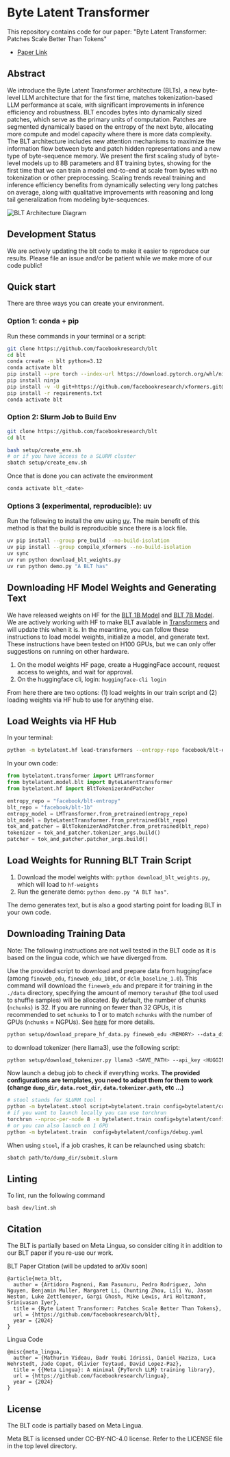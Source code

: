 # Byte Latent Transformer

This repository contains code for our paper: "Byte Latent Transformer: Patches Scale Better Than Tokens"

- [Paper Link](https://dl.fbaipublicfiles.com/blt/BLT__Patches_Scale_Better_Than_Tokens.pdf)

## Abstract

We introduce the Byte Latent Transformer architecture (BLTs), a new byte-level LLM architecture that
for the first time, matches tokenization-based LLM performance at scale, with significant improvements
in inference efficiency and robustness. BLT encodes bytes into dynamically sized patches, which serve
as the primary units of computation. Patches are segmented dynamically based on the entropy of the
next byte, allocating more compute and model capacity where there is more data complexity. The BLT
architecture includes new attention mechanisms to maximize the information flow between byte and
patch hidden representations and a new type of byte-sequence memory. We present the first scaling
study of byte-level models up to 8B parameters and 8T training bytes, showing for the first time
that we can train a model end-to-end at scale from bytes with no tokenization or other preprocessing.
Scaling trends reveal training and inference efficiency benefits from dynamically selecting very long
patches on average, along with qualitative improvements with reasoning and long tail generalization
from modeling byte-sequences.

![BLT Architecture Diagram](blt-figure.jpg)

## Development Status

We are actively updating the blt code to make it easier to reproduce our results.
Please file an issue and/or be patient while we make more of our code public!

## Quick start

There are three ways you can create your environment.

### Option 1: conda + pip

Run these commands in your terminal or a script:

```bash
git clone https://github.com/facebookresearch/blt
cd blt
conda create -n blt python=3.12
conda activate blt
pip install --pre torch --index-url https://download.pytorch.org/whl/nightly/cu121
pip install ninja
pip install -v -U git+https://github.com/facebookresearch/xformers.git@de742ec3d64bd83b1184cc043e541f15d270c148
pip install -r requirements.txt
conda activate blt
```

### Option 2: Slurm Job to Build Env

```bash
git clone https://github.com/facebookresearch/blt
cd blt

bash setup/create_env.sh
# or if you have access to a SLURM cluster
sbatch setup/create_env.sh
```

Once that is done you can activate the environment

```bash
conda activate blt_<date>
```

### Options 3 (experimental, reproducible): uv

Run the following to install the env using [uv](https://docs.astral.sh/uv/).
The main benefit of this method is that the build is reproducible since there is a lock file.

```bash
uv pip install --group pre_build --no-build-isolation
uv pip install --group compile_xformers --no-build-isolation
uv sync
uv run python download_blt_weights.py
uv run python demo.py "A BLT has"
```

## Downloading HF Model Weights and Generating Text

We have released weights on HF for the [BLT 1B Model](https://huggingface.co/facebook/blt-1b) and [BLT 7B Model](https://huggingface.co/facebook/blt-7b).
We are actively working with HF to make BLT available in [Transformers](https://huggingface.co/docs/transformers/en/index) and will update this when it is.
In the meantime, you can follow these instructions to load model weights, initialize a model, and generate text.
These instructions have been tested on H100 GPUs, but we can only offer suggestions on running on other hardware.

1. On the model weights HF page, create a HuggingFace account, request access to weights, and wait for approval.
2. On the huggingface cli, login: `huggingface-cli login`

From here there are two options: (1) load weights in our train script and (2) loading weights via HF hub to use for anything else.

## Load Weights via HF Hub

In your terminal:

```bash
python -m bytelatent.hf load-transformers --entropy-repo facebook/blt-entropy --blt-repo facebook/blt-1b hub --prompt "My test prompt"
```

In your own code:

```python
from bytelatent.transformer import LMTransformer
from bytelatent.model.blt import ByteLatentTransformer
from bytelatent.hf import BltTokenizerAndPatcher

entropy_repo = "facebook/blt-entropy"
blt_repo = "facebook/blt-1b"
entropy_model = LMTransformer.from_pretrained(entropy_repo)
blt_model = ByteLatentTransformer.from_pretrained(blt_repo)
tok_and_patcher = BltTokenizerAndPatcher.from_pretrained(blt_repo)
tokenizer = tok_and_patcher.tokenizer_args.build()
patcher = tok_and_patcher.patcher_args.build()
```

## Load Weights for Running BLT Train Script

1. Download the model weights with: `python download_blt_weights.py`, which will load to `hf-weights`
2. Run the generate demo: `python demo.py "A BLT has"`.

The demo generates text, but is also a good starting point for loading BLT in your own code.

## Downloading Training Data

Note: The following instructions are not well tested in the BLT code as it is based on the lingua code, which we have diverged from.

Use the provided script to download and prepare data from huggingface (among `fineweb_edu`, `fineweb_edu_10bt`, or `dclm_baseline_1.0`).
This command will download the `fineweb_edu` and prepare it for training in the `./data` directory, specifying the amount of memory `terashuf` (the tool used to shuffle samples) will be allocated. By default, the number of chunks (`nchunks`) is 32. If you are running on fewer than 32 GPUs, it is recommended to set `nchunks` to 1 or to match `nchunks` with the number of GPUs (`nchunks` = NGPUs). See [here](https://github.com/facebookresearch/lingua/issues/55#issuecomment-2483643076) for more details.

```bash
python setup/download_prepare_hf_data.py fineweb_edu <MEMORY> --data_dir ./data --seed 42 --nchunks <NCHUNKS>
```

to download tokenizer (here llama3), use the following script:

```bash
python setup/download_tokenizer.py llama3 <SAVE_PATH> --api_key <HUGGINGFACE_TOKEN>
```

Now launch a debug job to check if everything works. **The provided configurations are templates, you need to adapt them for them to work (change `dump_dir`, `data.root_dir`, `data.tokenizer.path`, etc ...)**

```bash
# stool stands for SLURM tool !
python -m bytelatent.stool script=bytelatent.train config=bytelatent/configs/debug.yaml nodes=1 partition=<partition>
# if you want to launch locally you can use torchrun
torchrun --nproc-per-node 8 -m bytelatent.train config=bytelatent/configs/debug.yaml
# or you can also launch on 1 GPU
python -m bytelatent.train  config=bytelatent/configs/debug.yaml
```

When using `stool`, if a job crashes, it can be relaunched using sbatch:

```bash
sbatch path/to/dump_dir/submit.slurm
```

## Linting

To lint, run the following command

```
bash dev/lint.sh
```

## Citation

The BLT is partially based on Meta Lingua, so consider citing it in addition to our BLT paper if you re-use our work.

BLT Paper Citation (will be updated to arXiv soon)

```
@article{meta_blt,
  author = {Artidoro Pagnoni, Ram Pasunuru, Pedro Rodriguez, John Nguyen, Benjamin Muller, Margaret Li, Chunting Zhou, Lili Yu, Jason Weston, Luke Zettlemoyer, Gargi Ghosh, Mike Lewis, Ari Holtzman†, Srinivasan Iyer},
  title = {Byte Latent Transformer: Patches Scale Better Than Tokens},
  url = {https://github.com/facebookresearch/blt},
  year = {2024}
}
```

Lingua Code

```
@misc{meta_lingua,
  author = {Mathurin Videau, Badr Youbi Idrissi, Daniel Haziza, Luca Wehrstedt, Jade Copet, Olivier Teytaud, David Lopez-Paz},
  title = {{Meta Lingua}: A minimal {PyTorch LLM} training library},
  url = {https://github.com/facebookresearch/lingua},
  year = {2024}
}
```

## License

The BLT code is partially based on Meta Lingua.

Meta BLT is licensed under CC-BY-NC-4.0 license. Refer to the LICENSE file in the top level directory.
